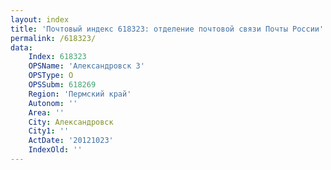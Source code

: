 ```yaml
---
layout: index
title: 'Почтовый индекс 618323: отделение почтовой связи Почты России'
permalink: /618323/
data:
    Index: 618323
    OPSName: 'Александровск 3'
    OPSType: О
    OPSSubm: 618269
    Region: 'Пермский край'
    Autonom: ''
    Area: ''
    City: Александровск
    City1: ''
    ActDate: '20121023'
    IndexOld: ''
---
```

